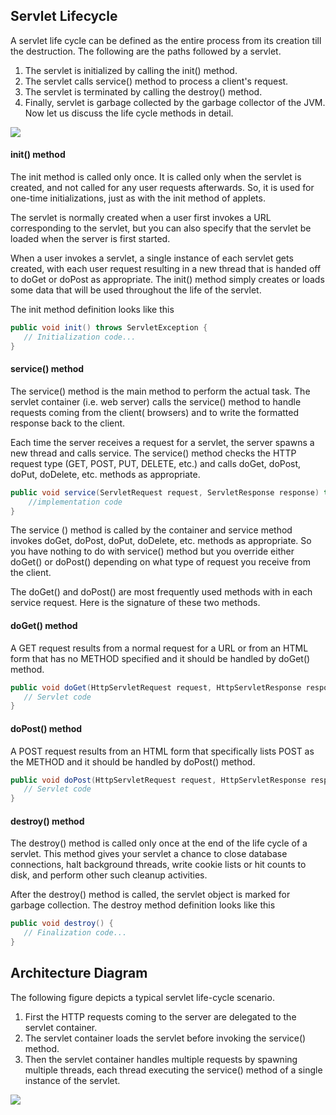 ## Servlet Lifecycle

A servlet life cycle can be defined as the entire process from its creation till the destruction. 
The following are the paths followed by a servlet.

1. The servlet is initialized by calling the init() method.
2. The servlet calls service() method to process a client's request.
3. The servlet is terminated by calling the destroy() method.
4. Finally, servlet is garbage collected by the garbage collector of the JVM.
Now let us discuss the life cycle methods in detail.

![](https://beginnersbook.com/wp-content/uploads/2013/05/Servlet_Life_Cycle.jpg)

#### init() method
The init method is called only once. It is called only when the servlet is created, and not called for any user requests afterwards. 
So, it is used for one-time initializations, just as with the init method of applets.

The servlet is normally created when a user first invokes a URL corresponding to the servlet, 
but you can also specify that the servlet be loaded when the server is first started.

When a user invokes a servlet, a single instance of each servlet gets created, with each user request resulting in a new thread that is handed off to doGet or doPost as appropriate. 
The init() method simply creates or loads some data that will be used throughout the life of the servlet.

The init method definition looks like this

```java
public void init() throws ServletException {
   // Initialization code...
}
```

#### service() method
The service() method is the main method to perform the actual task. 
The servlet container (i.e. web server) calls the service() method to handle requests coming from the client( browsers) and to write the formatted response back to the client.

Each time the server receives a request for a servlet, the server spawns a new thread and calls service. 
The service() method checks the HTTP request type (GET, POST, PUT, DELETE, etc.) and calls doGet, doPost, doPut, doDelete, etc. methods as appropriate.

```java
public void service(ServletRequest request, ServletResponse response) throws ServletException, IOException {
    //implementation code
}
```
The service () method is called by the container and service method invokes doGet, doPost, doPut, doDelete, etc. methods as appropriate. 
So you have nothing to do with service() method but you override either doGet() or doPost() depending on what type of request you receive from the client.

The doGet() and doPost() are most frequently used methods with in each service request. Here is the signature of these two methods.

#### doGet() method
A GET request results from a normal request for a URL or from an HTML form that has no METHOD specified and it should be handled by doGet() method.

```java
public void doGet(HttpServletRequest request, HttpServletResponse response) throws ServletException, IOException {
   // Servlet code
}
```

#### doPost() method
A POST request results from an HTML form that specifically lists POST as the METHOD and it should be handled by doPost() method.

```java
public void doPost(HttpServletRequest request, HttpServletResponse response) throws ServletException, IOException {
   // Servlet code
}
```

#### destroy() method

The destroy() method is called only once at the end of the life cycle of a servlet. 
This method gives your servlet a chance to close database connections, halt background threads, 
write cookie lists or hit counts to disk, and perform other such cleanup activities.

After the destroy() method is called, the servlet object is marked for garbage collection. The destroy method definition looks like this 

```java
public void destroy() {
   // Finalization code...
}
```

## Architecture Diagram
The following figure depicts a typical servlet life-cycle scenario.

1. First the HTTP requests coming to the server are delegated to the servlet container.
2. The servlet container loads the servlet before invoking the service() method.
3. Then the servlet container handles multiple requests by spawning multiple threads, each thread executing the service() method of a single instance of the servlet.

![](https://www.tutorialspoint.com/servlets/images/servlet-lifecycle.jpg)

